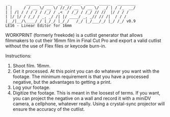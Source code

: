 
	 _       ______  ____  __ __ ____  ____  _____   ________
	| |     / / __ \/ __ \/ //_// __ \/ __ \/  _/ | / /_  __/
	| | /| / / / / / /_/ / ,<  / /_/ / /_/ // //  |/ / / /   
	| |/ |/ / /_/ / _, _/ /| |/ ____/ _, _// // /|  / / /    
	|__/|__/\____/_/ |_/_/ |_/_/   /_/ |_/___/_/ |_/ /_/ v0.9    
	LE16 - Linear Editor for 16mm                                                       

WORKPRINT (formerly freekode) is a cutlist generator that allows
filmmakers to cut their 16mm film in Final Cut Pro and export a
valid cutlist without the use of Flex files or keycode burn-in.

Instructions:

1. Shoot film. 16mm.
2. Get it processed. 
	At this point you can do whatever you want with the footage. The minimum requirement is that you have a processed negative, but the advantages to getting a print.
3. Log your footage.
4. Digitize the footage. 
	This is meant in the loosest of terms. If you want, you can project the negative on a wall and record it with a miniDV camera, a cellphone, whatever really. Using a crystal-sync projector will ensure the accuracy of the cutlist.